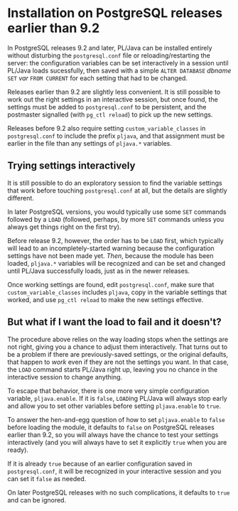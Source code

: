 # Installation on PostgreSQL releases earlier than 9.2

In PostgreSQL releases 9.2 and later, PL/Java can be installed entirely
without disturbing the `postgresql.conf` file or reloading/restarting the
server: the configuration variables can be set interactively in a session
until PL/Java loads sucessfully, then saved with a simple
`ALTER DATABASE` _dbname_ `SET` _var_ `FROM CURRENT` for each setting
that had to be changed.

Releases earlier than 9.2 are slightly less convenient. It is still possible
to work out the right settings in an interactive session, but once found,
the settings must be added to `postgresql.conf` to be persistent, and the
postmaster signalled (with `pg_ctl reload`) to pick up the new settings.

Releases before 9.2 also require setting `custom_variable_classes` in
`postgresql.conf` to include the prefix `pljava`, and that assignment must
be earlier in the file than any settings of `pljava.*` variables.

## Trying settings interactively

It is still possible to do an exploratory session to find the variable settings
that work before touching `postgresql.conf` at all, but
the details are slightly different.

In later PostgreSQL versions, you would typically use some `SET` commands
followed by a `LOAD` (followed, perhaps, by more `SET` commands unless you
always get things right on the first try).

Before release 9.2, however, the order has to be `LOAD` first, which typically
will lead to an incompletely-started warning because the configuration settings
have not been made yet. _Then_, because the module has been loaded,
`pljava.*` variables will be recognized and can be set and changed until
PL/Java successfully loads, just as in the newer releases.

Once working settings are found, edit `postgresql.conf`, make sure that
`custom_variable_classes` includes `pljava`, copy in the variable settings
that worked, and use `pg_ctl reload` to make the new settings effective.

## But what if I want the load to fail and it doesn't?

The procedure above relies on the way loading stops when the settings are not
right, giving you a chance to adjust them interactively. That turns out to be
a problem if there are previously-saved settings, or the original defaults,
that happen to *work* even if they are not the settings you want. In that case,
the `LOAD` command starts PL/Java right up, leaving you no chance in the
interactive session to change anything.

To escape that behavior, there is one more very simple configuration variable,
`pljava.enable`. If it is `false`, `LOAD`ing PL/Java will always stop early and
allow you to set other variables before setting `pljava.enable` to `true`.

To answer the hen-and-egg question of how to set `pljava.enable` to `false`
before loading the module, it defaults to `false` on PostgreSQL releases
earlier than 9.2, so you will always have the chance to test your settings
interactively (and you will always have to set it explicitly `true` when
you are ready).

If it is already `true` because of an earlier configuration saved in
`postgresql.conf`, it will be recognized in your interactive session and you
can set it `false` as needed.

On later PostgreSQL releases with no such complications, it defaults to `true`
and can be ignored.
